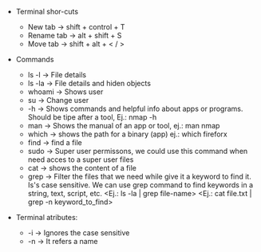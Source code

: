 * Terminal shor-cuts
  - New tab -> shift + control + T
  - Rename tab -> alt + shift + S
  - Move tab -> shift + alt + < / >

* Commands
  - ls -l -> File details
  - ls -la -> File details and hiden objects
  - whoami -> Shows user
  - su -> Change user
  - -h -> Shows commands and helpful info about apps or programs. Should be tipe after a tool, Ej.: nmap -h
  - man -> Shows the manual of an app or tool, ej.: man nmap
  - which -> shows the path for a binary (app) ej.: which fireforx
  - find -> find a file
  - sudo -> Super user permissons, we could use this command when need acces to a super user files
  - cat -> shows the content of a file      
  - grep -> Filter the files that we need while give it a keyword to find it. Is's case sensitive. We can use grep command to find keywords in a string, text, script, etc.
      <Ej.: ls -la | grep file-name>
      <Ej.:  cat file.txt | grep -n keyword_to_find>

* Terminal atributes: 
  - -i -> Ignores the case sensitive
  - -n -> It refers a name